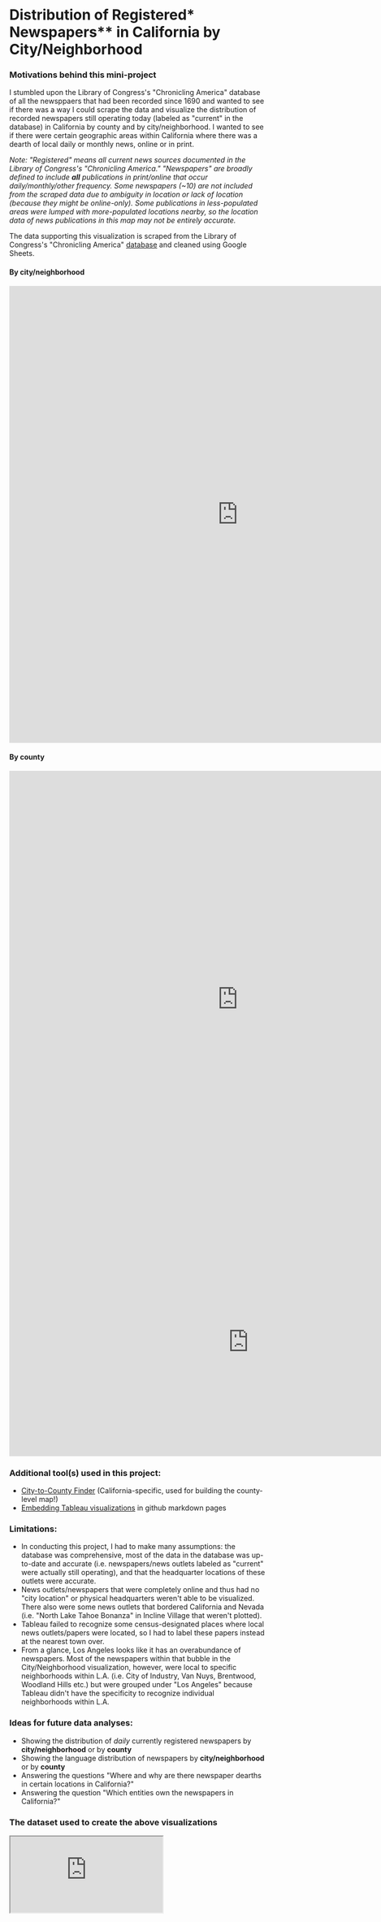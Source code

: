 # Distribution of Registered* Newspapers** in California by City/Neighborhood

### Motivations behind this mini-project

I stumbled upon the Library of Congress's "Chronicling America" database of all the newsppaers that had been recorded since 1690 and wanted to see if there was a way I could scrape the data and visualize the distribution of recorded newspapers still operating today (labeled as "current" in the database) in California by county and by city/neighborhood. I wanted to see if there were certain geographic areas within California where there was a dearth of local daily or monthly news, online or in print. 

_Note: "Registered" means all current news sources documented in the Library of Congress's "Chronicling America." "Newspapers" are broadly defined to include **all** publications in print/online that occur daily/monthly/other frequency. Some newspapers (~10) are not included from the scraped data due to ambiguity in location or lack of location (because they might be online-only). Some publications in less-populated areas were lumped with more-populated locations nearby, so the location data of news publications in this map may  not be entirely accurate._ 

The data supporting this visualization is scraped from the Library of Congress's "Chronicling America" [database](https://chroniclingamerica.loc.gov/search/titles/results/?state=California&county=&city=&year1=1690&year2=2020&terms=&frequency=&language=&ethnicity=&labor=&material_type=&lccn=&rows=9996) and cleaned using Google Sheets.

#### By city/neighborhood

<iframe seamless frameborder="0" src="https://public.tableau.com/views/NumberofRegisteredNewspapersperCountyinCA_15982398810650/Dashboard1?:embed=yes&:display_count=yes&:showVizHome=no" width = '900' height = '900'></iframe>

#### By county

<iframe seamless frameborder="0" src="https://public.tableau.com/views/NumberofRegisteredNewspapersperCountyinCA/Dashboard2?:embed=yes&:display_count=yes&:showVizHome=no" width = '900' height = '900'></iframe> 

<iframe width="941" height="450" seamless frameborder="0" scrolling="no" src="https://docs.google.com/spreadsheets/d/e/2PACX-1vQzJw4WGnYGZIVPcaTobpwAIVdne7fUNpGSuDqQXQ2QrnLoj2SnhZ89JbE6EEpzYZf4MGT7GT7WBxYJ/pubchart?oid=1726472795&amp;format=interactive"></iframe>

### Additional tool(s) used in this project:

* [City-to-County Finder](http://statsamerica.org/CityCountyFinder/Default.aspx) (California-specific, used for building the county-level map!)
* [Embedding Tableau visualizations](https://san-wang.github.io/blog/Embed-Tableau-dashboard-into-github-page-post/) in github markdown pages

### Limitations:

* In conducting this project, I had to make many assumptions: the database was comprehensive, most of the data in the database was up-to-date and accurate (i.e. newspapers/news outlets labeled as "current" were actually still operating), and that the headquarter locations of these outlets were accurate.
* News outlets/newspapers that were completely online and thus had no "city location" or physical headquarters weren't able to be visualized. There also were some news outlets that bordered California and Nevada (i.e. "North Lake Tahoe Bonanza" in Incline Village that weren't plotted). 
* Tableau failed to recognize some census-designated places where local news outlets/papers were located, so I had to label these papers instead at the nearest town over. 
* From a glance, Los Angeles looks like it has an overabundance of newspapers. Most of the newspapers within that bubble in the City/Neighborhood visualization, however, were local to specific neighborhoods within L.A. (i.e. City of Industry, Van Nuys, Brentwood, Woodland Hills etc.) but were grouped under "Los Angeles" because Tableau didn't have the specificity to recognize individual neighborhoods within L.A. 

### Ideas for future data analyses:

* Showing the distribution of _daily_ currently registered newspapers by **city/neighborhood** or by **county**
* Showing the language distribution of newspapers by **city/neighborhood** or by **county** 
* Answering the questions "Where and why are there newspaper dearths in certain locations in California?"
* Answering the question "Which entities own the newspapers in California?"

### The dataset used to create the above visualizations

<iframe src="https://docs.google.com/spreadsheets/d/e/2PACX-1vQzJw4WGnYGZIVPcaTobpwAIVdne7fUNpGSuDqQXQ2QrnLoj2SnhZ89JbE6EEpzYZf4MGT7GT7WBxYJ/pubhtml?gid=1348884363&amp;single=true&amp;widget=true&amp;headers=false"></iframe>
